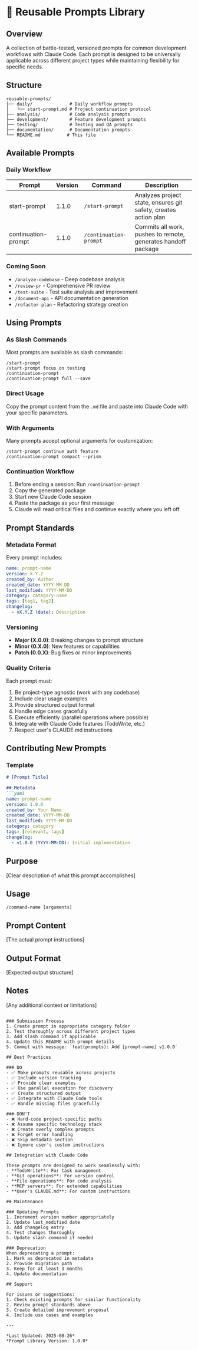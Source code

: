 # 🎯 Reusable Prompts Library

## Overview
A collection of battle-tested, versioned prompts for common development workflows with Claude Code. Each prompt is designed to be universally applicable across different project types while maintaining flexibility for specific needs.

## Structure
```
reusable-prompts/
├── daily/              # Daily workflow prompts
│   └── start-prompt.md # Project continuation protocol
├── analysis/           # Code analysis prompts
├── development/        # Feature development prompts
├── testing/            # Testing and QA prompts
├── documentation/      # Documentation prompts
└── README.md          # This file
```

## Available Prompts

### Daily Workflow
| Prompt | Version | Command | Description |
|--------|---------|---------|-------------|
| start-prompt | 1.1.0 | `/start-prompt` | Analyzes project state, ensures git safety, creates action plan |
| continuation-prompt | 1.1.0 | `/continuation-prompt` | Commits all work, pushes to remote, generates handoff package |

### Coming Soon
- `/analyze-codebase` - Deep codebase analysis
- `/review-pr` - Comprehensive PR review
- `/test-suite` - Test suite analysis and improvement
- `/document-api` - API documentation generation
- `/refactor-plan` - Refactoring strategy creation

## Using Prompts

### As Slash Commands
Most prompts are available as slash commands:
```
/start-prompt
/start-prompt focus on testing
/continuation-prompt
/continuation-prompt full --save
```

### Direct Usage
Copy the prompt content from the `.md` file and paste into Claude Code with your specific parameters.

### With Arguments
Many prompts accept optional arguments for customization:
```
/start-prompt continue auth feature
/continuation-prompt compact --prism
```

### Continuation Workflow
1. Before ending a session: Run `/continuation-prompt`
2. Copy the generated package
3. Start new Claude Code session
4. Paste the package as your first message
5. Claude will read critical files and continue exactly where you left off

## Prompt Standards

### Metadata Format
Every prompt includes:
```yaml
name: prompt-name
version: X.Y.Z
created_by: Author
created_date: YYYY-MM-DD
last_modified: YYYY-MM-DD
category: category-name
tags: [tag1, tag2]
changelog:
  - vX.Y.Z (date): Description
```

### Versioning
- **Major (X.0.0)**: Breaking changes to prompt structure
- **Minor (0.X.0)**: New features or capabilities
- **Patch (0.0.X)**: Bug fixes or minor improvements

### Quality Criteria
Each prompt must:
1. Be project-type agnostic (work with any codebase)
2. Include clear usage examples
3. Provide structured output format
4. Handle edge cases gracefully
5. Execute efficiently (parallel operations where possible)
6. Integrate with Claude Code features (TodoWrite, etc.)
7. Respect user's CLAUDE.md instructions

## Contributing New Prompts

### Template
```markdown
# [Prompt Title]

## Metadata
```yaml
name: prompt-name
version: 1.0.0
created_by: Your Name
created_date: YYYY-MM-DD
last_modified: YYYY-MM-DD
category: category
tags: [relevant, tags]
changelog:
  - v1.0.0 (YYYY-MM-DD): Initial implementation
```

## Purpose
[Clear description of what this prompt accomplishes]

## Usage
```
/command-name [arguments]
```

## Prompt Content
[The actual prompt instructions]

## Output Format
[Expected output structure]

## Notes
[Any additional context or limitations]
```

### Submission Process
1. Create prompt in appropriate category folder
2. Test thoroughly across different project types
3. Add slash command if applicable
4. Update this README with prompt details
5. Commit with message: `feat(prompts): Add [prompt-name] v1.0.0`

## Best Practices

### DO
- ✅ Make prompts reusable across projects
- ✅ Include version tracking
- ✅ Provide clear examples
- ✅ Use parallel execution for discovery
- ✅ Create structured output
- ✅ Integrate with Claude Code tools
- ✅ Handle missing files gracefully

### DON'T
- ❌ Hard-code project-specific paths
- ❌ Assume specific technology stack
- ❌ Create overly complex prompts
- ❌ Forget error handling
- ❌ Skip metadata section
- ❌ Ignore user's custom instructions

## Integration with Claude Code

These prompts are designed to work seamlessly with:
- **TodoWrite**: For task management
- **Git operations**: For version control
- **File operations**: For code analysis
- **MCP servers**: For extended capabilities
- **User's CLAUDE.md**: For custom instructions

## Maintenance

### Updating Prompts
1. Increment version number appropriately
2. Update last_modified date
3. Add changelog entry
4. Test changes thoroughly
5. Update slash command if needed

### Deprecation
When deprecating a prompt:
1. Mark as deprecated in metadata
2. Provide migration path
3. Keep for at least 3 months
4. Update documentation

## Support

For issues or suggestions:
1. Check existing prompts for similar functionality
2. Review prompt standards above
3. Create detailed improvement proposal
4. Include use cases and examples

---

*Last Updated: 2025-08-26*
*Prompt Library Version: 1.0.0*